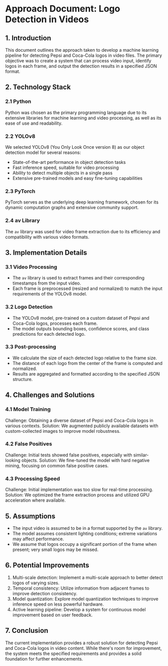 # Approach Document: Logo Detection in Videos

## 1. Introduction

This document outlines the approach taken to develop a machine learning pipeline for detecting Pepsi and Coca-Cola logos in video files. The primary objective was to create a system that can process video input, identify logos in each frame, and output the detection results in a specified JSON format.

## 2. Technology Stack

### 2.1 Python
Python was chosen as the primary programming language due to its extensive libraries for machine learning and video processing, as well as its ease of use and readability.

### 2.2 YOLOv8
We selected YOLOv8 (You Only Look Once version 8) as our object detection model for several reasons:
- State-of-the-art performance in object detection tasks
- Fast inference speed, suitable for video processing
- Ability to detect multiple objects in a single pass
- Extensive pre-trained models and easy fine-tuning capabilities

### 2.3 PyTorch
PyTorch serves as the underlying deep learning framework, chosen for its dynamic computation graphs and extensive community support.

### 2.4 av Library
The `av` library was used for video frame extraction due to its efficiency and compatibility with various video formats.

## 3. Implementation Details

### 3.1 Video Processing
- The `av` library is used to extract frames and their corresponding timestamps from the input video.
- Each frame is preprocessed (resized and normalized) to match the input requirements of the YOLOv8 model.

### 3.2 Logo Detection
- The YOLOv8 model, pre-trained on a custom dataset of Pepsi and Coca-Cola logos, processes each frame.
- The model outputs bounding boxes, confidence scores, and class predictions for each detected logo.

### 3.3 Post-processing
- We calculate the size of each detected logo relative to the frame size.
- The distance of each logo from the center of the frame is computed and normalized.
- Results are aggregated and formatted according to the specified JSON structure.

## 4. Challenges and Solutions

### 4.1 Model Training
Challenge: Obtaining a diverse dataset of Pepsi and Coca-Cola logos in various contexts.
Solution: We augmented publicly available datasets with custom-collected images to improve model robustness.

### 4.2 False Positives
Challenge: Initial tests showed false positives, especially with similar-looking objects.
Solution: We fine-tuned the model with hard negative mining, focusing on common false positive cases.
    
### 4.3 Processing Speed
Challenge: Initial implementation was too slow for real-time processing.
Solution: We optimized the frame extraction process and utilized GPU acceleration where available.

## 5. Assumptions

- The input video is assumed to be in a format supported by the `av` library.
- The model assumes consistent lighting conditions; extreme variations may affect performance.
- We assume that logos occupy a significant portion of the frame when present; very small logos may be missed.

## 6. Potential Improvements

1. Multi-scale detection: Implement a multi-scale approach to better detect logos of varying sizes.
2. Temporal consistency: Utilize information from adjacent frames to improve detection consistency.
3. Model quantization: Explore model quantization techniques to improve inference speed on less powerful hardware.
4. Active learning pipeline: Develop a system for continuous model improvement based on user feedback.

## 7. Conclusion

The current implementation provides a robust solution for detecting Pepsi and Coca-Cola logos in video content. While there's room for improvement, the system meets the specified requirements and provides a solid foundation for further enhancements.